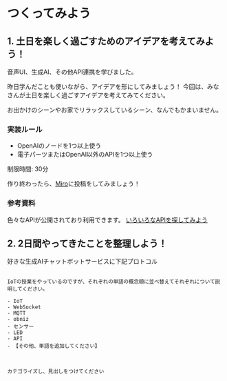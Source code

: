 # つくってみよう

## 1. 土日を楽しく過ごすためのアイデアを考えてみよう！

音声UI、生成AI、その他API連携を学びました。

昨日学んだことも使いながら、アイデアを形にしてみましょう！
今回は、みなさんが土日を楽しく過ごすアイデアを考えてみてください。

お出かけのシーンやお家でリラックスしているシーン、なんでもかまいません。


### 実装ルール
- OpenAIのノードを1つ以上使う
- 電子パーツまたはOpenAI以外のAPIを1つ以上使う

制限時間: 30分

作り終わったら、[Miro]()に投稿をしてみましょう！

### 参考資料
色々なAPIが公開されており利用できます。
[いろいろなAPIを探してみよう](https://github.com/public-apis/public-apis?tab=readme-ov-file)




## 2. 2日間やってきたことを整理しよう！

好きな生成AIチャットボットサービスに下記プロトコル


```

IoTの授業をやっているのですが、それぞれの単語の概念順に並べ替えてそれぞれについて説明してください。

- IoT
- WebSocket
- MQTT
- obniz
- センサー
- LED
- API
- 【その他、単語を追加してください】


```

```

カテゴライズし、見出しをつけてください


```